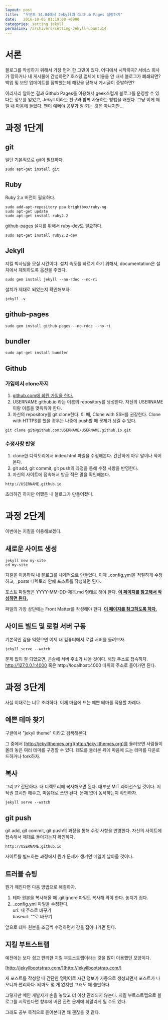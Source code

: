 ```yaml
---
layout: post
title:  "우분투 14.04에서 Jekyll과 Github Pages 설정하기"
date:   2016-10-05 01:19:00 +0900
categories: setting jekyll
permalink: /archivers/setting-Jekyll-ubuntu14
---
```



# 서론
블로그를 작성하기 위해서 가장 먼저 한 고민이 있다. 어디에서 시작하지?
서비스 회사가 망하거나 내 게시물에 간섭하면? 호스팅 업체에 비용을 안 내서 블로그가 폐쇄되면? 백업 및 보안 업데이트를 깜빡했는데 해킹을 당해서 게시글이 증발하면?

이리저리 알아본 결과 Github Pages를 이용해서 geek스럽게 블로그를 운영할 수 있다는 정보를 얻었고, Jekyll 이라는 친구와 함께 사용하는 방법을 배웠다. 그냥 이게 제일 내 마음에 들었다. 펜이 예뻐야 공부가 잘 되는 것은 아니지만...


# 과정 1단계

## git
일단 기본적으로 git이 필요하다.

```
sudo apt-get install git
```


## Ruby
Ruby 2.x 버전이 필요하다.

```
sudo add-apt-repository ppa:brightbox/ruby-ng
sudo apt-get update
sudo apt-get install ruby2.2
```

github-pages 설치를 위해서 ruby-dev도 필요하다.

```
sudo apt-get install ruby2.2-dev
```


## Jekyll

지킬 박사님을 모실 시간이다.
설치 속도를 빠르게 하기 위해서, documentation은 설치에서 제외하도록 옵션을 주었다.

```
sudo gem install jekyll --no-rdoc --no-ri
```

설치가 제대로 되었는지 확인해보자.

```
jekyll -v
```


## github-pages

```
sudo gem install github-pages --no-rdoc --no-ri
```


## bundler

```
sudo apt-get install bundler
```


## Github

### 가입에서 clone까지
1. [github.com에 회원 가입을 한다.](https://www.github.com)
2. USERNAME.github.io 라는 이름의 repository를 생성한다. 자신의 USERNAME이랑 이름을 맞춰줘야 한다.
3. 자신의 repository를 git clone한다. 이 때, Clone with SSH를 권장한다. Clone with HTTPS를 했을 경우는 나중에 push할 때 문제가 생길 수 있다.

```
git clone git@github.com:USERNAME/USERNAME.github.io.git
```


### 수정사항 반영
1. clone한 디렉토리에서 index.html 파일을 수정해본다. 간단하게 아무 말이나 적어본다.
2. git add, git commit, git push의 과정을 통해 수정 사항을 반영한다.
3. 자신의 사이트에 접속해서 방금 적은 말을 확인해본다.

```
http://USERNAME.github.io
```

초라하긴 하지만 어쨌든 내 블로그가 만들어졌다.


# 과정 2단계 
이번에는 지킬을 이용해보겠다.

## 새로운 사이트 생성

```
jekyll new my-site
cd my-site
```
지킬을 이용하여 내 블로그를 체계적으로 만들었다.
이제 _config.yml을 적절하게 수정하고, _posts 디렉토리 안에 포스트를 작성하면 된다.

포스트 파일명은 YYYY-MM-DD-제목.md 형태로 해야 한다. [<b>이 페이지를 참고해서 작성하면 된다.</b>](https://jekyllrb.com/docs/posts/)

파일의 가장 상단에는 Front Matter를 작성해야 한다. [<b>이 페이지를 참고하도록 하자.</b>](http://jekyllrb.com/docs/frontmatter/)


## 사이트 빌드 및 로컬 서버 구동
기본적인 감을 익혔으면 이제 내 컴퓨터에서 로컬 서버를 돌려보자.

```
jekyll serve --watch
```
문제 없이 잘 되었으면, 콘솔에 서버 주소가 나올 것이다. 해당 주소로 접속하자.
http://127.0.0.1:4000 혹은 http://localhost:4000 따위의 주소로 들어가면 된다.


# 과정 3단계
사실 이대로는 너무 초라하다. 이제 마음에 드는 예쁜 테마를 적용할 차례다.

## 예쁜 테마 찾기
구글에서 "jekyll theme" 이라고 검색해본다.

그 중에서 [http://jekyllthemes.org](http://jekyllthemes.org)를 둘러보면 사람들이 올려 놓은 여러 테마를 구경할 수 있다. 데모를 둘러본 뒤에 마음에 드는 테마를 다운로드하거나 fork하자.


## 복사

그리고? 간단하다. 내 디렉토리에 복사해오면 된다. 대부분 MIT 라이선스일 것이다. 저작권 표시만 해주고, 마음대로 쓰면 된다.
문제 없이 동작하는지 확인하자.

```
jekyll serve --watch
```


## git push

git add, git commit, git push의 과정을 통해 수정 사항을 반영한다.
자신의 사이트에 접속해서 제대로 돌아가는지 확인하자.

```
http://USERNAME.github.io
```
사이트를 빌드하는 과정에서 뭔가 문제가 생기면 메일이 날아올 것이다.


## 트러블 슈팅

뭔가 깨진다면 다음 방법으로 해결하자.

> 
1. 테마 원본을 복사해올 때 .gitignore 파일도 복사해 와야 한다. 놓치기 쉽다.
2. _config.yml 파일을 수정한다.
<br>url: 내 주소로 바꾸기
<br>baseurl: ""로 바꾸기

앞으로 테마 원본을 조금씩 수정하면서 감을 잡아나가면 된다.


## 지킬 부트스트랩
예전에는 보다 쉽고 편리한 지킬 부트스트랩이라는 것을 많이 이용했던 모양이다.

[http://jekyllbootstrap.com/](http://jekyllbootstrap.com/)

새 포스트를 작성할 때 간단한 명령어로 시간 정보가 자동으로 생성되면서 포스트가 나오니까 편리하다.
테마도 몇 개 없지만 그래도 꽤 쓸만하다.

그렇지만 메인 개발자가 손을 놓았고 더 이상 관리되지 않는다.
지킬 부트스트랩으로 블로그를 시작한다면 향후에 버전 관련 문제에 휘말리게 될 수도 있다.

그래도 공부 목적으로 뜯어본다면 꽤 괜찮을 것 같다.

